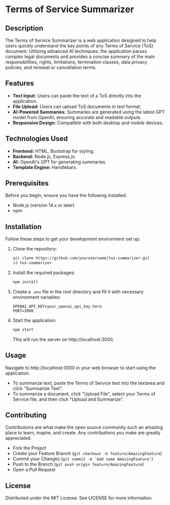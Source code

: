 # Terms of Service Summarizer

## Description
The Terms of Service Summarizer is a web application designed to help users quickly understand the key points of any Terms of Service (ToS) document. Utilizing advanced AI techniques, the application parses complex legal documents and provides a concise summary of the main responsibilities, rights, limitations, termination clauses, data privacy policies, and renewal or cancellation terms.

## Features
- **Text Input:** Users can paste the text of a ToS directly into the application.
- **File Upload:** Users can upload ToS documents in text format.
- **AI-Powered Summaries:** Summaries are generated using the latest GPT model from OpenAI, ensuring accurate and readable outputs.
- **Responsive Design:** Compatible with both desktop and mobile devices.

## Technologies Used
- **Frontend:** HTML, Bootstrap for styling.
- **Backend:** Node.js, Express.js.
- **AI:** OpenAI's GPT for generating summaries.
- **Template Engine:** Handlebars.

## Prerequisites
Before you begin, ensure you have the following installed:
- Node.js (version 14.x or later)
- npm

## Installation
Follow these steps to get your development environment set up:
1. Clone the repository:
    ```bash
    git clone https://github.com/yourusername/tos-summarizer.git
    cd tos-summarizer
    ```
2. Install the required packages:
    ```bash
    npm install
    ```
3. Create a `.env` file in the root directory and fill it with necessary environment variables:
    ```plaintext
    OPENAI_API_KEY=your_openai_api_key_here
    PORT=3000
    ```
4. Start the application:
    ```bash
    npm start
    ```
   This will run the server on http://localhost:3000.

## Usage
Navigate to http://localhost:3000 in your web browser to start using the application:
- To summarize text, paste the Terms of Service text into the textarea and click "Summarize Text".
- To summarize a document, click "Upload File", select your Terms of Service file, and then click "Upload and Summarize".

## Contributing
Contributions are what make the open source community such an amazing place to learn, inspire, and create. Any contributions you make are greatly appreciated.
- Fork the Project
- Create your Feature Branch (`git checkout -b feature/AmazingFeature`)
- Commit your Changes (`git commit -m 'Add some AmazingFeature'`)
- Push to the Branch (`git push origin feature/AmazingFeature`)
- Open a Pull Request

## License
Distributed under the MIT License. See LICENSE for more information.
